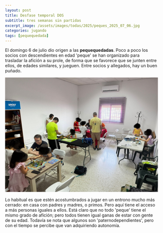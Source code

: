 ```yaml
---
layout: post
title: Desfase temporal DOS
subtitle: tres semanas sin partidas
excerpt_image: /assets/images/todas/2025/peques_2025_07_06.jpg
categories: jugando
tags: [pequequedada]
---
```

El domingo 6 de julio dio origen a las <b>pequequedadas</b>. Poco a poco los socios con descendientes en edad 'peque' se han organizado para trasladar la afición a su prole, de forma que se favorece que se junten entre ellos, de edades similares, y jueguen. Entre socios y allegados, hay un buen puñado.

![peques](/assets/images/todas/2025/peques_2025_07_06.jpg)

Lo habitual es que estén acostumbrados a jugar en un entrono mucho más cerrado: en casa con padres y madres, o primos. Pero aquí tiene el acceso a más personas iguales a ellos. Está claro que no todo 'peque' tiene el mismo grado de afición; pero todos tienen igual ganas de estar con gente de su edad. Todavía se nota que algunos son 'paternodependientes', pero con el tiempo se percibe que van adquiriendo autonomía.
